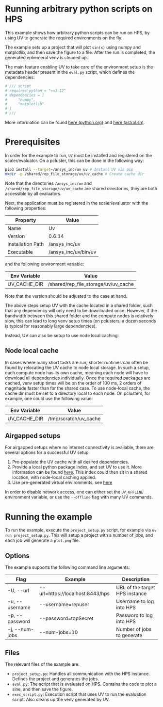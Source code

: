 # Running arbitrary python scripts on HPS
This example shows how arbitrary python scripts can be run on HPS, by using UV to generate 
the required environments on the fly.

The example sets up a project that will plot `sin(x)` using numpy and matplotlib, and then save 
the figure to a file. After the run is completed, the generated ephemeral venv is cleaned up.

The main feature enabling UV to take care of the environment setup is the metadata header present 
in the `eval.py` script, which defines the dependencies:

```python
# /// script
# requires-python = "==3.12"
# dependencies = [
#     "numpy",
#     "matplotlib"
# ]
# ///
```

More information can be found [here (python.org)](https://packaging.python.org/en/latest/specifications/inline-script-metadata/#inline-script-metadata) and [here (astral.sh)](https://docs.astral.sh/uv/guides/scripts/#running-a-script-with-dependencies).

# Prerequisites
In order for the example to run, `UV` must be installed and registered on the scaler/evaluator. 
On a pcluster, this can be done in the following way:

```bash
pip3 install --target=/ansys_inc/uv uv # Install UV via pip
mkdir -p /shared/rep_file_storage/uv/uv_cache # Create cache dir
```

Note that the directories `/ansys_inc/uv` and `/shared/rep_file_storage/uv/uv_cache` are shared 
directories, they are both accessible by all evaluators.

Next, the application must be registered in the scaler/evaluator with the following properties:

| **Property**      | **Value**                 |
|-------------------|---------------------------|
|   Name            |   Uv                      | 
|   Version         |  0.6.14                   | 
| Installation Path | /ansys_inc/uv             |
| Executable        | /ansys_inc/uv/bin/uv      |

and the following environment variable:

| **Env Variable** | **Value**                            |
|------------------|--------------------------------------|
| UV_CACHE_DIR     | /shared/rep_file_storage/uv/uv_cache |

Note that the version should be adjusted to the case at hand. 

The above steps setup UV with the cache located in a shared folder, such that any dependency will 
only need to be downloaded once. However, if the bandwidth between this shared folder and the 
compute nodes is relatively slow, this can lead to long venv setuo times (on pclusters, a dozen 
seconds is typical for reasonably large dependencies).

Instead, UV can also be setup to use node local caching:

## Node local cache
In cases where many short tasks are run, shorter runtimes can often be found by relocating the 
UV cache to node local storage. In such a setup, each compute node has its own cache, meaning each 
node will have to download all dependencies individually. Once the required packages are cached, 
venv setup times will be on the order of 100 ms, 2 orders of magnitude faster than for the shared 
case. To use node-local cache, the cache dir must be set to a directory local to each node. On 
pclusters, for example, one could use the following value:

| **Env Variable** | **Value**                            |
|------------------|--------------------------------------|
| UV_CACHE_DIR     | /tmp/scratch/uv_cache                |

## Airgapped setups
For airgapped setups where no internet connectivity is available, there are several options for a 
successful UV setup:

1. Pre-populate the UV cache with all desired dependencies.
2. Provide a local python package index, and set UV to use it. More information can be found
[here](https://docs.astral.sh/uv/configuration/indexes/). This index could then sit in a shared 
location, with node-local caching applied.
3. Use pre-generated virtual environments, see [here](https://docs.astral.sh/uv/reference/cli/#uv-venv)

In order to disable network access, one can either set the `UV_OFFLINE` environment variable, or 
use the `--offline` flag with many UV commands. 

# Running the example
To run the example, execute the `project_setup.py` script, for example via `uv run project_setup.py`.
This will setup a project with a number of jobs, and each job will generate a `plot.png` file.


## Options
The example supports the following command line arguments:

| **Flag**               | **Example** | **Description**                                                              |
|------------------------|----------------------------------|---------------------------------------------------------|
| -U, --url              | --url=https://localhost:8443/hps |URL of the target HPS instance                           |
| -u, --username         | --username=repuser               |Username to log into HPS                                 |
| -p, --password         | --password=topSecret             |Password to log into HPS                                 |
| -j, --num-jobs         | --num-jobs=10                    |Number of jobs to generate                               |

## Files
The relevant files of the example are:

- `project_setup.py`: Handles all communication with the HPS instance. Defines the project and 
generates the jobs.
- `eval.py`: The script that is evaluated on HPS. Contains the code to plot a sine, and then save 
the figure.
- `exec_script.py`: Execution script that uses UV to run the evaluation script. Also cleans up the 
venv generated by UV.